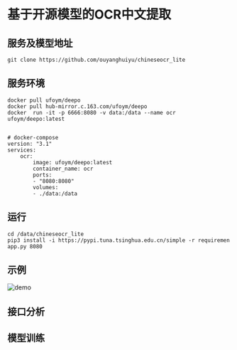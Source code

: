 # 基于开源模型的OCR中文提取

## 服务及模型地址

    git clone https://github.com/ouyanghuiyu/chineseocr_lite

## 服务环境    
    docker pull ufoym/deepo
    docker pull hub-mirror.c.163.com/ufoym/deepo
    docker  run -it -p 6666:8080 -v data:/data --name ocr ufoym/deepo:latest 
    
    
    # docker-compose
    version: "3.1"
    services:
        ocr:
            image: ufoym/deepo:latest
            container_name: ocr
            ports:
            - "8080:8080"
            volumes:
            - ./data:/data
## 运行
    cd /data/chineseocr_lite
    pip3 install -i https://pypi.tuna.tsinghua.edu.cn/simple -r requiremen
    app.py 8080

## 示例
 ![demo](https://note.youdao.com/yws/api/personal/file/9F930009C2F74EC8AD6C898C3BFF6DAF?method=download&shareKey=7be2dd8f1f2e38a268610419291a3707)

## 接口分析

## 模型训练


